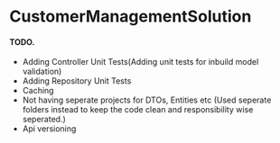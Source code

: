 # CustomerManagementSolution

#### TODO.
- Adding Controller Unit Tests(Adding unit tests for inbuild model validation)
- Adding Repository Unit Tests
- Caching
- Not having seperate projects for DTOs, Entities etc (Used seperate folders instead to keep the code clean and responsibility wise seperated.)
- Api versioning
